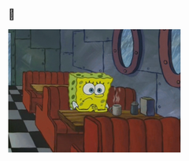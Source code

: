 ## 👋
<p align="left">
  <img src="https://github.com/No1dem/No1dem/blob/main/Slightly%20higher%20quality%20SpongeBob%20coffee%20mug%20gif%20I%20made,%20thought%20I'd%20share%20it.%20-%20Imgur.gif?raw=true" width="350" alt="SpongeBob coffee mug gif">
</p>

<!--
**No1dem/No1dem** is a ✨ _special_ ✨ repository because its `README.md` (this file) appears on your GitHub profile.

Here are some ideas to get you started:

- 🔭 I’m currently working on ...
- 🌱 I’m currently learning ...
- 👯 I’m looking to collaborate on ...
- 🤔 I’m looking for help with ...
- 💬 Ask me about ...
- 📫 How to reach me: ...
- 😄 Pronouns: ...
- ⚡ Fun fact: ...
-->

